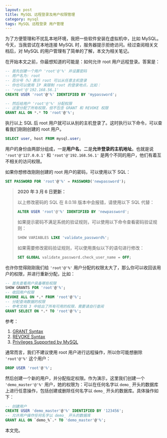 ```yaml
---
layout: post
title: MySQL 远程登录及用户权限管理
category: mysql
tags: MySQL 远程登录 用户管理
---
```


为了方便管理和不扰乱本地环境，我把一些软件安装在虚拟机中，比如 MySQL。今天，当我尝试在本地连接 MySQL 时，服务器提示拒绝访问。经过查阅相关文档后，对 MySQL 的用户管理有了简单的了解，本文为相关笔记。

<!--more-->

在开始本文之前，你最想知道的可能是：如何允许 root 用户远程登录。答案是：

```sql
-- 首先创建一个用户 'root'@'%' 并设置密码
-- 用户名为: root
-- 百分号（%）表示 root 可以从任意主机登录
-- 你也可以使用 IP 来限制 root 的登录地点，比如：
-- 'root'@'192.168.56.1'
CREATE USER 'root'@'%' IDENTIFIED BY 'mypassword';

-- 然后给用户 'root'@'%' 分配权限
-- 这里分配了所有权限，但不包含 GRANT 和 REVOKE 权限
GRANT ALL ON *.* TO 'root'@'%';
```

执行以上 SQL 后 root 用户就可以从别的主机登录了。这时执行以下命令，可以查看我们刚刚创建的 root 用户。

```sql
SELECT user, host FROM mysql.user;
```

用户的身份由两部分组成，一是**用户名**，二是**允许登录的主机地址**。也就是说 `'root'@'127.0.0.1'` 和 `'root'@'192.168.56.1'` 是两个不同的用户，他们有着互不相关的访问权限。

如果你想修改刚刚创建的 root 用户的密码，可以使用以下 SQL：

```sql
SET PASSWORD FOR 'root'@'%' = PASSWORD('newpassword');
```

> **2020 年 3 月 6 日更新：**
>
> 以上修改密码的 SQL 在 8.0.18 版本中会报错，请使用以下 SQL 代替：
>
> ```sql
> ALTER USER 'root'@'%' IDENTIFIED BY 'newpassword';
> ```
>
> 如果提示密码不满足系统的验证规则，可以使用以下命令查看密码验证规则：
>
> ```sql
> SHOW VARIABLES LIKE 'validate_password%';
> ```
>
> 如果需要修改密码验证规则，可以使用类似以下的语句进行修改：
>
> ```sql
> SET GLOBAL validate_password.check_user_name = OFF;
> ```

也许你觉得刚刚我们给 `'root'@'%'` 用户分配的权限太大了，那么你可以收回该用户的权限，并进行重新分配，比如：

```sql
-- 首先查看用户具备哪些权限
SHOW GRANTS FOR 'root'@'%';
-- 收回用户权限
REVOKE ALL ON *.* FROM 'root'@'%';
-- 分配查询数据的权限
-- 参考文档 3 中给出了所有可用的权限，需要请自行查阅
GRANT SELECT ON *.* TO 'root'@'%';
```

参考：

1. [GRANT Syntax](https://dev.mysql.com/doc/refman/5.6/en/grant.html)
2. [REVOKE Syntax](https://dev.mysql.com/doc/refman/5.6/en/revoke.html)
3. [Privileges Supported by MySQL](https://dev.mysql.com/doc/refman/5.6/en/privileges-provided.html)

通常而言，我们不建议使用 root 用户进行远程操作，所以你可能想删除 `'root'@'%'` 这个用户：

```sql
DROP USER 'root'@'%';
```

然后创建一个新的用户，并分配指定权限。作为演示，这里我们创建一个 `'demo_master'@'%'` 用户，她的权限为：可以在任何名字以 `demo_` 开头的数据库上进行任意操作，包括创建或删除任何名字以 `demo_` 开头的数据库。具体操作如下：

```sql
-- 创建用户
CREATE USER 'demo_master'@'%' IDENTIFIED BY '123456';
-- 允许用户操作任何名字以 demo_ 开头的数据库
GRANT ALL ON `demo_%`.* TO 'demo_master'@'%';
```

本文完。

